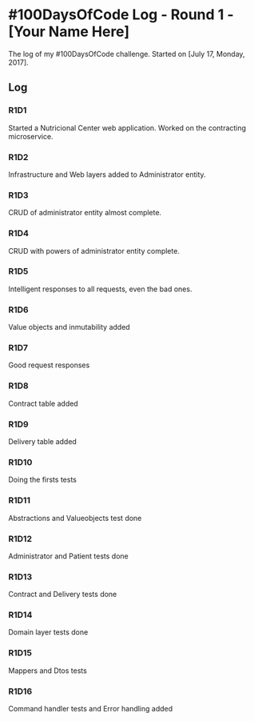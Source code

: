 # #100DaysOfCode Log - Round 1 - [Your Name Here]

The log of my #100DaysOfCode challenge. Started on [July 17, Monday, 2017].

## Log

### R1D1 
Started a Nutricional Center web application. Worked on the contracting microservice.

### R1D2
Infrastructure and Web layers added to Administrator entity.

### R1D3
CRUD of administrator entity almost complete.

### R1D4
CRUD with powers of administrator entity complete.

### R1D5
Intelligent responses to all requests, even the bad ones.

### R1D6
Value objects and inmutability added

### R1D7
Good request responses

### R1D8
Contract table added

### R1D9
Delivery table added

### R1D10
Doing the firsts tests

### R1D11
Abstractions and Valueobjects test done

### R1D12
Administrator and Patient tests done

### R1D13
Contract and Delivery tests done

### R1D14
Domain layer tests done

### R1D15
Mappers and Dtos tests

### R1D16
Command handler tests and Error handling added